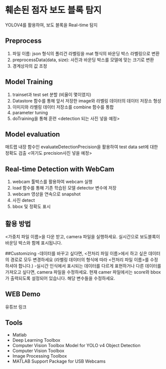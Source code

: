 # 훼손된 점자 보도 블록 탐지
YOLOV4를 활용하여, 보도 블록을 Real-time 탐지 

## Preprocess
1. 파일 이름: json 형식의 폴리건 라벨링을 mat 형식의 바운딩 박스 라벨링으로 변환
2. preprocessData(data, size): 사진과 바운딩 박스를 모델에 맞는 크기로 변환
3. 경계상자의 값 조정

## Model Training 
1. trainset과 test set 분할 (비율이 몇이였지)
2. Datastore 함수를 통해 앞서 저장한 image와 라벨링 데이터의 데이터 저장소 형성
3. 이미지와 라벨링 데이터 저장소를 combine 함수를 통합
4. parameter tuning 
5. doTraining을 통해 훈련
   <detection 되는 사진 넣을 예정>

## Model evaluation
매트랩 내장 함수인 evaluateDetectionPrecision을 활용하여 test data set에 대한 정확도 검출
<여기도 precision사진 넣을 예정>

## Real-time Detection with WebCam
1. webcam 툴박스를 활용하여 webcam 실행
2. load 함수를 통해 기존 학습된 모델 detector 변수에 저장
3. webcam 영상을 연속으로 snapshot
4. 사진 detect
5. bbox 및 정확도 표시 

## 활용 방법
<가중치 파일 이름>을 다운 받고, camera 파일을 실행하세요. 실시간으로 보도블록이 바운딩 박스와 함께 표시됩니다.

##Customizing 
-데이터를 바꾸고 싶다면, <전처리 파일 이름>에서 하고 싶은 데이터의 경로로 모두 변경하세요 (라벨링 데이터의 형식에 따라 <전처리 파일 이름>를 수정하셔야 합니다.)
-실시간 인식에서 표시되는 데이터를 다르게 표현하거나 다른 데이터를 가져오고 싶다면, camera 파일을 수정하세요. 현재 camer 파일에서는 score와 bbox가 출력되도록 설정되어 있습니다.
 해당 변수들을 수정하세요.

## WEB Demo
유튜브 링크

## Tools
- Matlab
- Deep Learning Toolbox
- Computer Vision Toolbox Model for YOLO v4 Object Detection
- Computer Vision Toolbox
- Image Processing Toolbox
- MATLAB Support Package for USB Webcams
